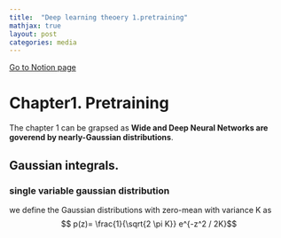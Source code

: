 ```yaml
---
title:  "Deep learning theoery 1.pretraining"
mathjax: true
layout: post
categories: media
---
```

[Go to Notion page](https://www.notion.so/Chapter1-Pretraining-67fafb97e8fc44869454ea708e59edd3)

# Chapter1. Pretraining
The chapter 1 can be grapsed as __Wide and Deep Neural Networks are goverend by nearly-Gaussian distributions__.


## Gaussian integrals. 
### single variable gaussian distribution
we define the Gaussian distributions with zero-mean with variance K as 
$$ p(z)= \frac{1}{\sqrt{2 \pi K}} e^{-z^2 / 2K}$$






